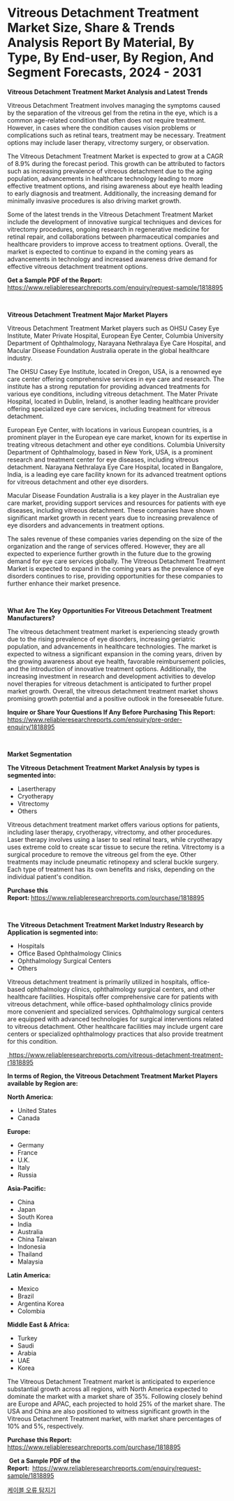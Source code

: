 <p><h1>Vitreous Detachment Treatment Market Size, Share & Trends Analysis Report By Material, By Type, By End-user, By Region, And Segment Forecasts, 2024 - 2031</h1></p><p><strong>Vitreous Detachment Treatment Market Analysis and Latest Trends</strong></p>
<p><p>Vitreous Detachment Treatment involves managing the symptoms caused by the separation of the vitreous gel from the retina in the eye, which is a common age-related condition that often does not require treatment. However, in cases where the condition causes vision problems or complications such as retinal tears, treatment may be necessary. Treatment options may include laser therapy, vitrectomy surgery, or observation.</p><p>The Vitreous Detachment Treatment Market is expected to grow at a CAGR of 8.9% during the forecast period. This growth can be attributed to factors such as increasing prevalence of vitreous detachment due to the aging population, advancements in healthcare technology leading to more effective treatment options, and rising awareness about eye health leading to early diagnosis and treatment. Additionally, the increasing demand for minimally invasive procedures is also driving market growth.</p><p>Some of the latest trends in the Vitreous Detachment Treatment Market include the development of innovative surgical techniques and devices for vitrectomy procedures, ongoing research in regenerative medicine for retinal repair, and collaborations between pharmaceutical companies and healthcare providers to improve access to treatment options. Overall, the market is expected to continue to expand in the coming years as advancements in technology and increased awareness drive demand for effective vitreous detachment treatment options.</p></p>
<p><strong>Get a Sample PDF of the Report:&nbsp;</strong> <a href="https://www.reliableresearchreports.com/enquiry/request-sample/1818895">https://www.reliableresearchreports.com/enquiry/request-sample/1818895</a></p>
<p>&nbsp;</p>
<p><strong>Vitreous Detachment Treatment Major Market Players</strong></p>
<p><p>Vitreous Detachment Treatment Market players such as OHSU Casey Eye Institute, Mater Private Hospital, European Eye Center, Columbia University Department of Ophthalmology, Narayana Nethralaya Eye Care Hospital, and Macular Disease Foundation Australia operate in the global healthcare industry. </p><p>The OHSU Casey Eye Institute, located in Oregon, USA, is a renowned eye care center offering comprehensive services in eye care and research. The institute has a strong reputation for providing advanced treatments for various eye conditions, including vitreous detachment. The Mater Private Hospital, located in Dublin, Ireland, is another leading healthcare provider offering specialized eye care services, including treatment for vitreous detachment. </p><p>European Eye Center, with locations in various European countries, is a prominent player in the European eye care market, known for its expertise in treating vitreous detachment and other eye conditions. Columbia University Department of Ophthalmology, based in New York, USA, is a prominent research and treatment center for eye diseases, including vitreous detachment. Narayana Nethralaya Eye Care Hospital, located in Bangalore, India, is a leading eye care facility known for its advanced treatment options for vitreous detachment and other eye disorders. </p><p>Macular Disease Foundation Australia is a key player in the Australian eye care market, providing support services and resources for patients with eye diseases, including vitreous detachment. These companies have shown significant market growth in recent years due to increasing prevalence of eye disorders and advancements in treatment options. </p><p>The sales revenue of these companies varies depending on the size of the organization and the range of services offered. However, they are all expected to experience further growth in the future due to the growing demand for eye care services globally. The Vitreous Detachment Treatment Market is expected to expand in the coming years as the prevalence of eye disorders continues to rise, providing opportunities for these companies to further enhance their market presence.</p></p>
<p>&nbsp;</p>
<p><strong>What Are The Key Opportunities For Vitreous Detachment Treatment Manufacturers?</strong></p>
<p><p>The vitreous detachment treatment market is experiencing steady growth due to the rising prevalence of eye disorders, increasing geriatric population, and advancements in healthcare technologies. The market is expected to witness a significant expansion in the coming years, driven by the growing awareness about eye health, favorable reimbursement policies, and the introduction of innovative treatment options. Additionally, the increasing investment in research and development activities to develop novel therapies for vitreous detachment is anticipated to further propel market growth. Overall, the vitreous detachment treatment market shows promising growth potential and a positive outlook in the foreseeable future.</p></p>
<p><strong>Inquire or Share Your Questions If Any Before Purchasing This Report:</strong> <a href="https://www.reliableresearchreports.com/enquiry/pre-order-enquiry/1818895">https://www.reliableresearchreports.com/enquiry/pre-order-enquiry/1818895</a></p>
<p>&nbsp;</p>
<p><strong>Market Segmentation</strong></p>
<p><strong>The Vitreous Detachment Treatment Market Analysis by types is segmented into:</strong></p>
<p><ul><li>Lasertherapy</li><li>Cryotherapy</li><li>Vitrectomy</li><li>Others</li></ul></p>
<p><p>Vitreous detachment treatment market offers various options for patients, including laser therapy, cryotherapy, vitrectomy, and other procedures. Laser therapy involves using a laser to seal retinal tears, while cryotherapy uses extreme cold to create scar tissue to secure the retina. Vitrectomy is a surgical procedure to remove the vitreous gel from the eye. Other treatments may include pneumatic retinopexy and scleral buckle surgery. Each type of treatment has its own benefits and risks, depending on the individual patient's condition.</p></p>
<p><strong>Purchase this Report:&nbsp;</strong><a href="https://www.reliableresearchreports.com/purchase/1818895">https://www.reliableresearchreports.com/purchase/1818895</a></p>
<p>&nbsp;</p>
<p><strong>The Vitreous Detachment Treatment Market Industry Research by Application is segmented into:</strong></p>
<p><ul><li>Hospitals</li><li>Office Based Ophthalmology Clinics</li><li>Ophthalmology Surgical Centers</li><li>Others</li></ul></p>
<p><p>Vitreous detachment treatment is primarily utilized in hospitals, office-based ophthalmology clinics, ophthalmology surgical centers, and other healthcare facilities. Hospitals offer comprehensive care for patients with vitreous detachment, while office-based ophthalmology clinics provide more convenient and specialized services. Ophthalmology surgical centers are equipped with advanced technologies for surgical interventions related to vitreous detachment. Other healthcare facilities may include urgent care centers or specialized ophthalmology practices that also provide treatment for this condition.</p></p>
<p><a href="https://www.reliableresearchreports.com/vitreous-detachment-treatment-r1818895">&nbsp;https://www.reliableresearchreports.com/vitreous-detachment-treatment-r1818895</a></p>
<p><strong>In terms of Region, the Vitreous Detachment Treatment Market Players available by Region are:</strong></p>
<p>
    <p> <strong> North America: </strong>
        <ul>
            <li>United States</li>
            <li>Canada</li>
        </ul>
        </p> 
    <p> <strong> Europe: </strong>
        <ul>
            <li>Germany</li>
            <li>France</li>
            <li>U.K.</li>
            <li>Italy</li>
            <li>Russia</li>
        </ul>
        </p> 
    <p> <strong> Asia-Pacific: </strong>
        <ul>
            <li>China</li>
            <li>Japan</li>
            <li>South Korea</li>
            <li>India</li>
            <li>Australia</li>
            <li>China Taiwan</li>
            <li>Indonesia</li>
            <li>Thailand</li>
            <li>Malaysia</li>
        </ul>
        </p> 
    <p> <strong> Latin America: </strong>
        <ul>
            <li>Mexico</li>
            <li>Brazil</li>
            <li>Argentina Korea</li>
            <li>Colombia</li>
        </ul>
        </p> 
    <p> <strong> Middle East & Africa: </strong>
        <ul>
            <li>Turkey</li>
            <li>Saudi</li>
            <li>Arabia</li>
            <li>UAE</li>
            <li>Korea</li>
        </ul>
    </p>
    </p>
<p><p>The Vitreous Detachment Treatment market is anticipated to experience substantial growth across all regions, with North America expected to dominate the market with a market share of 35%. Following closely behind are Europe and APAC, each projected to hold 25% of the market share. The USA and China are also positioned to witness significant growth in the Vitreous Detachment Treatment market, with market share percentages of 10% and 5%, respectively.</p></p>
<p><strong>Purchase this Report: </strong><a href="https://www.reliableresearchreports.com/purchase/1818895">https://www.reliableresearchreports.com/purchase/1818895</a></p>
<p>&nbsp;<strong>Get a Sample PDF of the Report:&nbsp;&nbsp;</strong><a href="https://www.reliableresearchreports.com/enquiry/request-sample/1818895">https://www.reliableresearchreports.com/enquiry/request-sample/1818895</a></p>
<p><strong></strong></p>
<p><p><a href="https://github.com/garnett961902/Market-Research-Report-List-1/blob/main/677855444047.md">케이블 오류 탐지기</a></p></p>